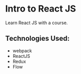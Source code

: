 # Intro to React JS

Learn React JS with a course.

## Technologies Used:

* webpack
* ReactJS
* Redux
* Flow

